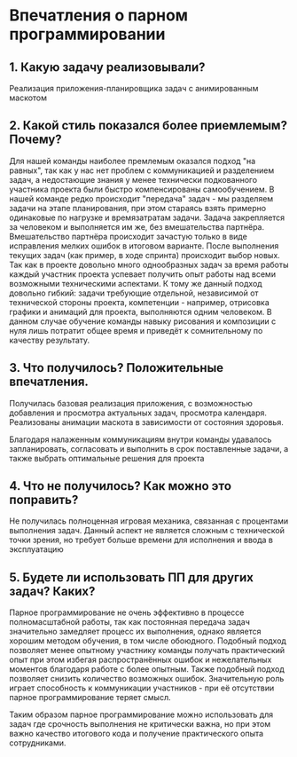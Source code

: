 # Впечатления о парном программировании 

## 1. Какую задачу реализовывали?
Реализация приложения-планировщика задач с анимированным маскотом

## 2. Какой стиль показался более приемлемым? Почему?
Для нашей команды наиболее премлемым оказался  подход "на равных", так как у нас нет проблем с коммуникацией и разделением задач, а недостающие знания у менее технически подкованного участника проекта были быстро компенсированы самообучением. 
В нашей команде редко происходит "передача" задач - мы разделяем задачи на этапе планирования, при этом стараясь взять примерно одинаковые по нагрузке и времязатратам задачи. Задача закрепляется за человеком и выполняется им же, без вмешательства партнёра. Вмешательство партнёра происходит зачастую только в виде исправления мелких ошибок в итоговом варианте. После выполнения текущих задач (как пример, в ходе спринта) происходит выбор новых. Так как в проекте довольно много однообразных задач за время работы каждый участник проекта успевает получить опыт работы над всеми возможными техническими аспектами.
К тому же данный подход довольно гибкий: задачи требующие отдельной, независимой от технической стороны проекта, компетенции - например, отрисовка графики и анимаций для проекта, выполняются одним человеком. В данном случае обучение команды навыку рисования и композиции с нуля лишь потратит общее время и приведёт к сомнительному по качеству результату.

## 3. Что получилось? Положительные впечатления.
Получилась базовая реализация приложения, с возможностью добавления и просмотра актуальных задач, просмотра календаря. Реализованы анимации маскота в зависимости от состояния здоровья.

Благодаря налаженным коммуникациям внутри команды удавалось запланировать, согласовать и выполнить в срок поставленные задачи, а также выбрать оптимальные решения для проекта

## 4. Что не получилось? Как можно это поправить?
Не получилась полноценная игровая механика, связанная с процентами выполнения задач. Данный аспект не является сложным с технической точки зрения, но требует больше времени для исполнения и ввода в эксплуатацию

## 5. Будете ли использовать ПП для других задач? Каких?
Парное программирование не очень эффективно в процессе полномасштабной работы, так как постоянная передача задач значительно замедляет процесс их выполнения, однако является хорошим методом обучения, в том числе обоюдного. Подобный подход позволяет менее опытному участнику команды получать практический опыт при этом избегая распространённых ошибок и нежелательных моментов благодаря работе с более опытным. Также подобный подход позволяет снизить количество возможных ошибок. 
Значительную роль играет способность к коммуникации участников - при её отсутствии парное программирование теряет смысл.

Таким образом парное программирование можно использовать для задач где срочность выполнения не критически важна, но при этом важно качество итогового кода и получение практического опыта сотрудниками.